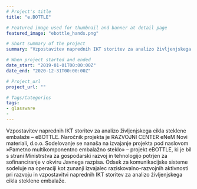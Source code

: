 ```yaml
---
# Project's title
title: "e.BOTTLE"

# Featured image used for thumbnail and banner at detail page
featured_image: "ebottle_hands.png"

# Short summary of the project
summary: "Vzpostavitev naprednih IKT storitev za analizo življenjskega cikla steklene embalaže – eBOTTLE. Naročnik projekta je RAZVOJNI CENTER eNeM Novi materiali, d.o.o. Sodelovanje se nanaša na izvajanje projekta  pod naslovom »Pametno multikomponentno embalažno steklo» – projekt eBOTTLE, ki je bil s strani Ministrstva za gospodarski razvoj in tehnologijo potrjen za sofinanciranje v okviru Javnega razpisa. Odsek za komunikacijske sisteme sodeluje na operaciji kot zunanji izvajalec raziskovalno-razvojnih aktivnosti pri razvoju in vzpostavitvi naprednih IKT storitev za analizo življenjskega cikla steklene embalaže."

# When project started and ended
date_start: "2019-01-01T00:00:00Z"
date_end: "2020-12-31T00:00:00Z"

# Project_url
project_url: ""

# Tags/Categories
tags:
- glassware
- 
---
```


Vzpostavitev naprednih IKT storitev za analizo življenjskega cikla steklene embalaže – eBOTTLE. Naročnik projekta je RAZVOJNI CENTER eNeM Novi materiali, d.o.o. Sodelovanje se nanaša na izvajanje projekta  pod naslovom »Pametno multikomponentno embalažno steklo» – projekt eBOTTLE, ki je bil s strani Ministrstva za gospodarski razvoj in tehnologijo potrjen za sofinanciranje v okviru Javnega razpisa. Odsek za komunikacijske sisteme sodeluje na operaciji kot zunanji izvajalec raziskovalno-razvojnih aktivnosti pri razvoju in vzpostavitvi naprednih IKT storitev za analizo življenjskega cikla steklene embalaže.
